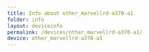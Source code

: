 ```yaml
---
title: Info about other_marvellrd-a370-a1
folder: info
layout: deviceinfo
permalink: /devices/other_marvellrd-a370-a1/
device: other_marvellrd-a370-a1
---
```

